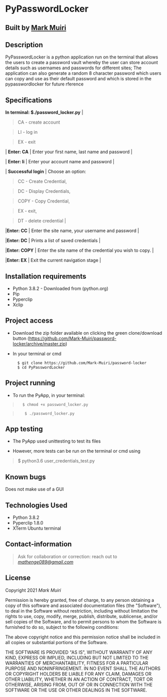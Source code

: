 # PyPasswordLocker

## Built by [Mark Muiri](https://github.com/Mark-Muiri)

## Description 
PyPasswordLocker is a python application run on the terminal that allows the users to create a password vault whereby the user can store account details such as usernames and passwords for different sites; The application can also generate a random 8 character password which users can copy and use as their default password and which is stored in the pypasswordlocker for future rference


## Specifications

**In terminal: $./password_locker.py** | 

> CA - create account

> LI - log in

> EX - exit

| **Enter: CA** | Enter your first name, last name and password |

| **Enter: li** | Enter your account name and password |


| **Successful login** | 
Choose an option:
>	CC - Create Credential,

>	DC - Display Credentials, 
	
>	COPY - Copy Credential,
	
>	EX - exit,
	
>	DT - delete credential |


|**Enter: CC** | Enter the site name, your username and password |


|**Enter: DC** | Prints a list of saved credentials |


|**Enter: COPY** | Enter the site name of the credential you wish to copy. |


|**Enter: EX** | Exit the current navigation stage |


## Installation requirements
* Python 3.8.2 - Downloaded from (python.org)
* Pip
* Pyperclip
* Xclip

## Project access
* Download the zip folder available on clicking the green clone/download button 
	(https://github.com/Mark-Muiri/password-locker/archive/master.zip)

* In your terminal or cmd

        $ git clone https://github.com/Mark-Muiri/password-locker
        $ cd PyPasswordLocker

## Project running

* To run the PyApp, in your terminal:

>	    $ chmod +x password_locker.py

>        $ ./password_locker.py
        

## App testing

* The PyApp used unittesting to test its files

* However, more tests can be run on the terminal or cmd using

>	 $ python3.6 user_credentials_test.py


## Known bugs

Does not make use of a GUI

## Technologies Used

* Python 3.8.2
* Pyperclip 1.8.0
* XTerm Ubuntu terminal

## Contact-information

> Ask for collaboration or correction: reach out to *mathenge089@gmail.com*

## License

Copyright 2021 *Mark Muiri*

Permission is hereby granted, free of charge, to any person obtaining a copy of this software and associated documentation files (the "Software"), to deal in the Software without restriction, including without limitation the rights to use, copy, modify, merge, publish, distribute, sublicense, and/or sell copies of the Software, and to permit persons to whom the Software is furnished to do so, subject to the following conditions:

The above copyright notice and this permission notice shall be included in all copies or substantial portions of the Software.

THE SOFTWARE IS PROVIDED "AS IS", WITHOUT WARRANTY OF ANY KIND, EXPRESS OR IMPLIED, INCLUDING BUT NOT LIMITED TO THE WARRANTIES OF MERCHANTABILITY, FITNESS FOR A PARTICULAR PURPOSE AND NONINFRINGEMENT. IN NO EVENT SHALL THE AUTHORS OR COPYRIGHT HOLDERS BE LIABLE FOR ANY CLAIM, DAMAGES OR OTHER LIABILITY, WHETHER IN AN ACTION OF CONTRACT, TORT OR OTHERWISE, ARISING FROM, OUT OF OR IN CONNECTION WITH THE SOFTWARE OR THE USE OR OTHER DEALINGS IN THE SOFTWARE.